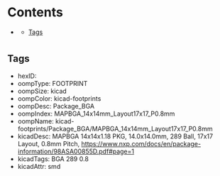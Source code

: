 



Contents
========

* [](#)
	* [Tags](#tags)

# 

## Tags

- hexID: 
- oompType: FOOTPRINT
- oompSize: kicad
- oompColor: kicad-footprints
- oompDesc: Package_BGA
- oompIndex: MAPBGA_14x14mm_Layout17x17_P0.8mm
- oompName: kicad-footprints/Package_BGA/MAPBGA_14x14mm_Layout17x17_P0.8mm
- kicadDesc: MAPBGA 14x14x1.18 PKG, 14.0x14.0mm, 289 Ball, 17x17 Layout, 0.8mm Pitch, https://www.nxp.com/docs/en/package-information/98ASA00855D.pdf#page=1
- kicadTags: BGA 289 0.8
- kicadAttr: smd
